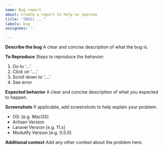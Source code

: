 ```yaml
---
name: Bug report
about: Create a report to help us improve
title: "[BUG] ..."
labels: bug
assignees: ''

---
```


**Describe the bug**
A clear and concise description of what the bug is.

**To Reproduce**
Steps to reproduce the behavior:
1. Go to '...'
2. Click on '....'
3. Scroll down to '....'
4. See error

**Expected behavior**
A clear and concise description of what you expected to happen.

**Screenshots**
If applicable, add screenshots to help explain your problem.

 - OS: [e.g. MacOS]
 - Artisan Version
 - Laravel Version [e.g. 11.x]
 - Modulify Version [e.g. 0.5.0]

**Additional context**
Add any other context about the problem here.
